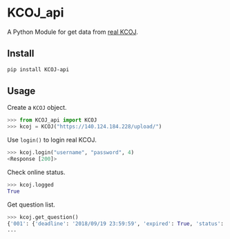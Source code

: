 # KCOJ_api
A Python Module for get data from [real KCOJ](https://140.124.184.228/upload/).

## Install
```bash
pip install KCOJ-api
```

## Usage

Create a `KCOJ` object.
```python
>>> from KCOJ_api import KCOJ
>>> kcoj = KCOJ("https://140.124.184.228/upload/")
```

Use `login()` to login real KCOJ.
```python
>>> kcoj.login("username", "password", 4)
<Response [200]>
```

Check online status.
```python
>>> kcoj.logged
True
```

Get question list.
```python
>>> kcoj.get_question()
{'001': {'deadline': '2018/09/19 23:59:59', 'expired': True, 'status': False, 'language': 'Python'}, '002': {'deadline': '2018/09/19 23:59:59', 'expired': True, 'status': False, 'language': 'Python'}, '003': {'deadline': '2018/09/19 23:59:59', 'expired': True, 'status': False, 'language': 'Python'}, '004': {'deadline': '2018/09/19 23:59:59', 'expired': True, 'status': False, 'language': 'Python'},
...
```
